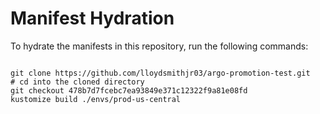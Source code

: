 
# Manifest Hydration

To hydrate the manifests in this repository, run the following commands:

```shell

git clone https://github.com/lloydsmithjr03/argo-promotion-test.git
# cd into the cloned directory
git checkout 478b7d7fcebc7ea93849e371c12322f9a81e08fd
kustomize build ./envs/prod-us-central
```